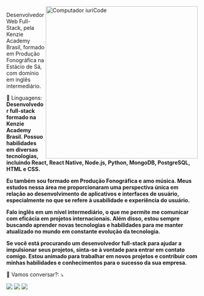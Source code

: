 <img src="https://raw.githubusercontent.com/MicaelliMedeiros/micaellimedeiros/master/image/computer-illustration.png" min-width="400px" max-width="400px" width="400px" align="right" alt="Computador iuriCode">

<p align="left"> 
Desenvolvedor Web Full-Stack, pela Kenzie Academy Brasil, formado em Produção Fonográfica na Estácio de Sá, com domínio em inglês intermediário.
</p>

<p align="left">
  🦄 Linguagens: <strong>Desenvolvedor full-stack formado na Kenzie Academy Brasil. Possuo habilidades em diversas tecnologias, incluindo React, React Native, Node.js, Python, MongoDB, PostgreSQL, HTML e CSS.

Eu também sou formado em Produção Fonográfica e amo música. Meus estudos nessa área me proporcionaram uma perspectiva única em relação ao desenvolvimento de aplicativos e interfaces de usuário, especialmente no que se refere à usabilidade e experiência do usuário.

Falo inglês em um nível intermediário, o que me permite me comunicar com eficácia em projetos internacionais. Além disso, estou sempre buscando aprender novas tecnologias e habilidades para me manter atualizado no mundo em constante evolução da tecnologia.

Se você está procurando um desenvolvedor full-stack para ajudar a impulsionar seus projetos, sinta-se à vontade para entrar em contato comigo. Estou animado para trabalhar em novos projetos e contribuir com minhas habilidades e conhecimentos para o sucesso da sua empresa.</strong>
</p>


<p align="left">
  💌 Vamos conversar?: ⤵️
</p>

<p align="left">
  <a href="mailto:henrique.joaovitor@gmail.com" alt="Gmail">
  <img src="https://img.shields.io/badge/-Gmail-FF0000?style=flat-square&labelColor=FF0000&logo=gmail&logoColor=white&link=LINK-DO-SEU-EMAIL" /></a>

  <a href="https://www.linkedin.com/in/joaovitorhenrique/" alt="Linkedin" target="_blank">
  <img src="https://img.shields.io/badge/-Linkedin-0e76a8?style=flat-square&logo=Linkedin&logoColor=white&link=LINK-DO-SEU-LINKEDIN" /></a>

  <a href="https://api.whatsapp.com/send?1=pt_BR&phone=5531991953568" alt="WhatsApp" target="_blank">
  <img src="https://img.shields.io/badge/-WhatsApp-25d366?style=flat-square&labelColor=25d366&logo=whatsapp&logoColor=white&link=https://api.whatsapp.com/send?1=pt_BR&phone=5531991953568"/></a>

</p>  

